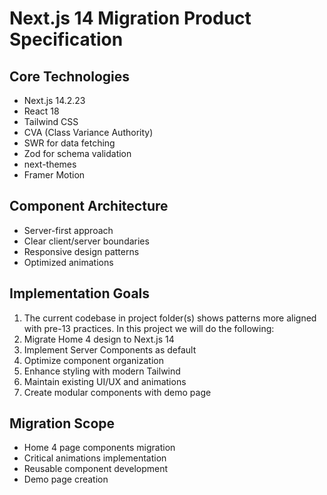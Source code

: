 # Next.js 14 Migration Product Specification

## Core Technologies
- Next.js 14.2.23
- React 18
- Tailwind CSS
- CVA (Class Variance Authority)
- SWR for data fetching
- Zod for schema validation
- next-themes
- Framer Motion

## Component Architecture
- Server-first approach
- Clear client/server boundaries
- Responsive design patterns
- Optimized animations

## Implementation Goals
1. The current codebase in project folder(s) shows patterns more aligned with pre-13 practices. In this project we will do the following:
2. Migrate Home 4 design to Next.js 14
3. Implement Server Components as default
4. Optimize component organization
5. Enhance styling with modern Tailwind
6. Maintain existing UI/UX and animations
7. Create modular components with demo page

## Migration Scope
- Home 4 page components migration
- Critical animations implementation
- Reusable component development
- Demo page creation